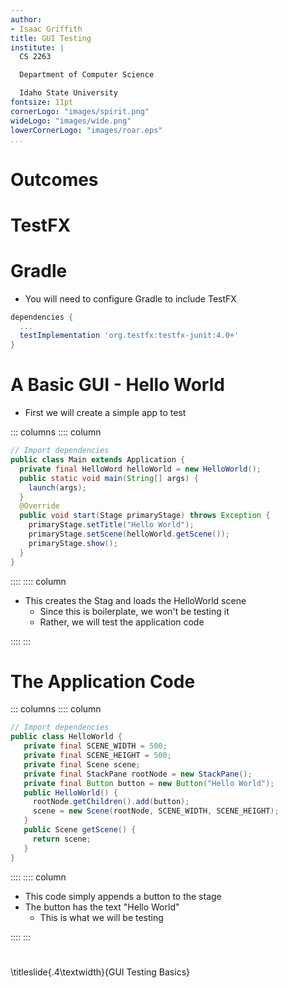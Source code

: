 ```yaml
---
author:
- Isaac Griffith
title: GUI Testing
institute: |
  CS 2263

  Department of Computer Science

  Idaho State University
fontsize: 11pt
cornerLogo: "images/spirit.png"
wideLogo: "images/wide.png"
lowerCornerLogo: "images/roar.eps"
...
```


# Outcomes

# TestFX

# Gradle

* You will need to configure Gradle to include TestFX

```groovy
dependencies {
  ...
  testImplementation 'org.testfx:testfx-junit:4.0+'
}
```

# A Basic GUI - Hello World

* First we will create a simple app to test

::: columns
:::: column

```java
// Import dependencies
public class Main extends Application {
  private final HelloWord helloWorld = new HelloWorld();
  public static void main(String[] args) {
    launch(args);
  }
  @Override
  public void start(Stage primaryStage) throws Exception {
    primaryStage.setTitle("Hello World");
    primaryStage.setScene(helloWorld.getScene());
    primaryStage.show();
  }
}
```

::::
:::: column

* This creates the Stag and loads the HelloWorld scene
  * Since this is boilerplate, we won't be testing it
  * Rather, we will test the application code

::::
:::

# The Application Code

::: columns
:::: column

```java
// Import dependencies
public class HelloWorld {
   private final SCENE_WIDTH = 500;
   private final SCENE_HEIGHT = 500;
   private final Scene scene;
   private final StackPane rootNode = new StackPane();
   private final Button button = new Button("Hello World");
   public HelloWorld() {
     rootNode.getChildren().add(button);
     scene = new Scene(rootNode, SCENE_WIDTH, SCENE_HEIGHT);
   }
   public Scene getScene() {
     return scene;
   }
}
```

::::
:::: column

* This code simply appends a button to the stage
* The button has the text "Hello World"
  * This is what we will be testing

::::
:::

#

\titleslide{.4\textwidth}{GUI Testing Basics}
